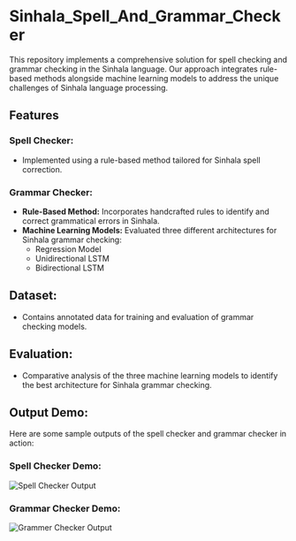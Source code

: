 # Sinhala_Spell_And_Grammar_Checker

This repository implements a comprehensive solution for spell checking and grammar checking in the Sinhala language. Our approach integrates rule-based methods alongside machine learning models to address the unique challenges of Sinhala language processing.

## Features

### Spell Checker:
- Implemented using a rule-based method tailored for Sinhala spell correction.

### Grammar Checker:
- **Rule-Based Method:** Incorporates handcrafted rules to identify and correct grammatical errors in Sinhala.
- **Machine Learning Models:** Evaluated three different architectures for Sinhala grammar checking:
  - Regression Model
  - Unidirectional LSTM
  - Bidirectional LSTM

## Dataset:
- Contains annotated data for training and evaluation of grammar checking models.

## Evaluation:
- Comparative analysis of the three machine learning models to identify the best architecture for Sinhala grammar checking.

## Output Demo:
Here are some sample outputs of the spell checker and grammar checker in action:

### Spell Checker Demo:
![Spell Checker Output]([path_to_spell_checker_output_image](SpellChecker_Demo.png))

### Grammar Checker Demo:
![Grammer Checker Output]([path_to_spell_checker_output_image](GrammerChecker_Demo.png))



